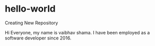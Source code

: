 # hello-world
Creating New Repository 


Hi Everyone, my name is vaibhav shama. I have been employed as a software developer since 2016.

